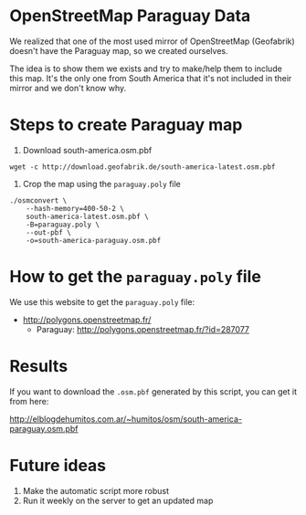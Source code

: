 # OpenStreetMap Paraguay Data

We realized that one of the most used mirror of OpenStreetMap (Geofabrik) doesn't
have the Paraguay map, so we created ourselves.

The idea is to show them we exists and try to make/help them to
include this map. It's the only one from South America that it's not
included in their mirror and we don't know why.


# Steps to create Paraguay map

1. Download south-america.osm.pbf
```
wget -c http://download.geofabrik.de/south-america-latest.osm.pbf
```
1. Crop the map using the `paraguay.poly` file

```
./osmconvert \
	--hash-memory=400-50-2 \
    south-america-latest.osm.pbf \
	-B=paraguay.poly \
	--out-pbf \
	-o=south-america-paraguay.osm.pbf
```

# How to get the `paraguay.poly` file

We use this website to get the `paraguay.poly` file:

- http://polygons.openstreetmap.fr/
  - Paraguay: http://polygons.openstreetmap.fr/?id=287077

# Results

If you want to download the `.osm.pbf` generated by this script, you
can get it from here:

http://elblogdehumitos.com.ar/~humitos/osm/south-america-paraguay.osm.pbf

# Future ideas

1. Make the automatic script more robust
1. Run it weekly on the server to get an updated map
